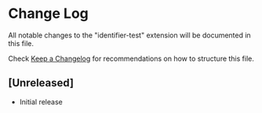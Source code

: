 # Change Log

All notable changes to the "identifier-test" extension will be documented in this file.

Check [Keep a Changelog](http://keepachangelog.com/) for recommendations on how to structure this file.

## [Unreleased]

- Initial release